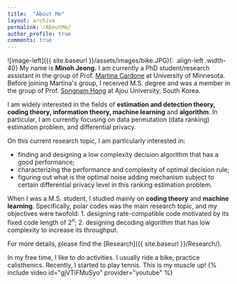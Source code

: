 ```yaml
---
title:  "About Me"
layout: archive
permalink: /AboutMe/
author_profile: true
comments: true
---
```




![image-left]({{ site.baseurl }}/assets/images/bike.JPG){: .align-left .width-40} My name is **Minoh Jeong.** I am currently a PhD student/research assistant in the group of Prof. [Martina Cardone](https://mcardone.umn.edu) at University of Minnesota. Before joining Martina's group, I received M.S. degree and was a member in the group of Prof. [Songnam Hong](https://sites.google.com/view/snlab) at Ajou University, South Korea.


I am widely interested in the fields of **estimation and detection theory, coding theory, information theory, machine learning** and **algorithm**. In particular, I am currently focusing on data permutation (data ranking) estimation problem, and differential privacy.

On this current research topic, I am particularly interested in:

* finding and designing a low complexity decision algorithm that has a good performance;
* characterizing the performance and complexity of optimal decision rule;
* figuring out what is the optimal noise adding mechanism subject to certain differential privacy level in this ranking estimation problem.

When I was a M.S. student, I studied mainly on **coding theory** and **machine learning**. Specifically, polar codes was the main research topic, and my objectives were twofold: 1. designing rate-compatible code motivated by its fixed code length of $2^n$; 2. designing decoding algorithm that has low complexity to increase its throughput.


For more details, please find the [Research]({{ site.baseurl }}/Research/).


In my free time, I like to do activities. I usually ride a bike, practice calisthenics. Recently, I started to play tennis. This is my muscle up!
{% include video id="gjVTiFMuSyo" provider="youtube" %}
